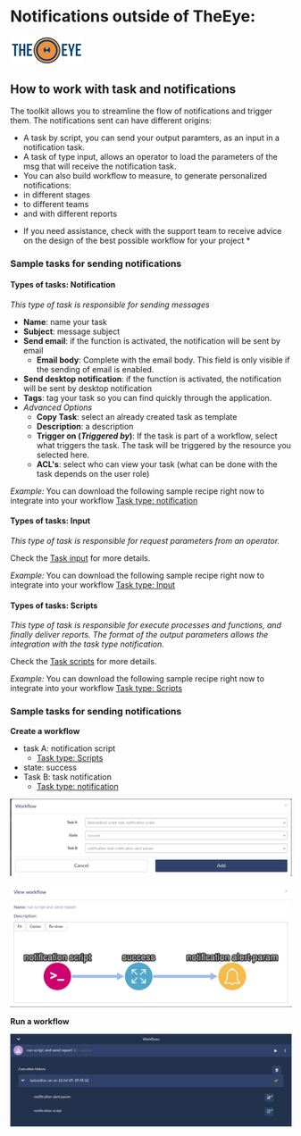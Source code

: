 # Notifications outside of TheEye:

[![theeye.io](../../images/logo-theeye-theOeye-logo2.png)](https://theeye.io/en/index.html)

## How to work with task and notifications

The toolkit allows you to streamline the flow of notifications and trigger them.
The notifications sent can have different origins:
- A task by script, you can send your output paramters, as an input in a notification task.
- A task of type input, allows an operator to load the parameters of the msg that will receive the notification task.
- You can also build workflow to measure, to generate personalized notifications:
- in different stages
- to different teams
- and with different reports

* If you need assistance, check with the support team to receive advice on the design of the best possible workflow for your project *

### Sample tasks for sending notifications

#### Types of tasks: Notification

*This type of task is responsible for sending messages*

* **Name**: name your task
* **Subject**: message subject
* **Send email**: if the function is activated, the notification will be sent by email
    * **Email body**: Complete with the email body. This field is only visible if the sending of email is enabled.
* **Send desktop notification**: if the function is activated, the notification will be sent by desktop notification
* **Tags**: tag your task so you can find quickly through the application.
* *Advanced Options*
    * **Copy Task**: select an already created task as template
    * **Description**: a description
    * **Trigger on \(**_**Triggered by**_**\)**: If the task is part of a workflow, select what triggers the task. The task will be triggered by the resource you selected here.
    * **ACL's**: select who can view your task \(what can be done with the task depends on the user role\)

*Example:* 
You can download the following sample recipe right now to integrate into your workflow
[Task type: notification](../../assets/recipes/task_type-notification-send_notification.json)

#### Types of tasks: Input

*This type of task is responsible for request parameters from an operator.*

Check the [Task input](/core-concepts/tasks/) for more details.

*Example:* 
You can download the following sample recipe right now to integrate into your workflow
[Task type: Input](../../assets/recipes/task_type-input-send_notification.json)

#### Types of tasks: Scripts

*This type of task is responsible for execute processes and functions, and finally deliver reports. The format of the output parameters allows the integration with the task type notification.*

Check the [Task scripts](/core-concepts/tasks/) for more details.

*Example:* 
You can download the following sample recipe right now to integrate into your workflow
[Task type: Scripts](../../assets/recipes/task_type-script-send_notification.json)

### Sample tasks for sending notifications

**Create a workflow**

- task A: notification script
    - [Task type: Scripts](../../assets/recipes/task_type-script-send_notification.json)
- state: success
- Task B: task notification
    - [Task type: notification](../../assets/recipes/task_type-notification-send_notification.json)

![dashboard_workflow_script_and_notification](../../images/dashboard_workflow_script_and_notification-00.png)

![dashboard_workflow_script_and_notification](../../images/dashboard_workflow_script_and_notification-01.png)

**Run a workflow**

![dashboard_workflow_script_and_notification](../../images/dashboard_workflow_script_and_notification.png)

